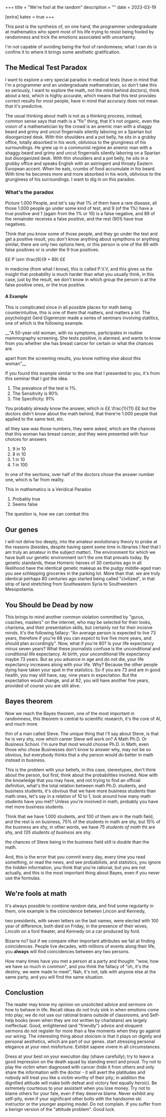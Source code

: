 +++
title = "We're fool at the random"
description = ""
date = 2023-03-19

[extra]
katex = true
+++


This post is the synthesis of, on one hand, the programmer undergraduate at
mathematics who spent most of his life trying to resist being fooled by
randomness and trick the emotions associated with uncertainty.

I'm not capable of avoiding being the fool of randomness; what I can do is
confine it to where it brings some aesthetic gratification.

## The Medical Test Paradox

I want to explore a very special paradox in medical tests (have in mind that I'm
a programmer and an undergraduate mathematician, so don't take this so seriously, I
want to explore the math, not the mind behind doctors), think about a test,
which is highly accurate, which means that this test provides correct results
for most people, have in mind that accuracy does not mean that it's predictive.

The usual thinking about math is not as a thinking process, instead, common sense
says that math is a "fix" thing, that it's not organic, even the vision of a
mathematician by the crowd is an anemic man with a shaggy beard and grimy and
uncut fingernails silently laboring on a Spartan but disorganized desk. With
thin shoulders and a pot belly, he sits in a grubby office, totally absorbed in
his work, oblivious to the grunginess of his surroundings. He grew up in a
communist regime an anemic man with a shaggy beard and grimy and uncut
fingernails silently laboring on a Spartan but disorganized desk. With thin
shoulders and a pot belly, he sits in a grubby office and speaks English with an
astringent and throaty Eastern European accent. When he eats, crumbs of food
accumulate in his beard. With time he becomes more and more absorbed in his work,
oblivious to the grunginess of his surroundings.
I want to dig in on this paradox.

### What's the paradox

Picture 1.000 People, and let's say that 1% of them have a rare disease, all
those 1.000 people go under some kind of test, and 9 (of the 1%) have a true
positive and 1 (again from the 1% or 10) is a false negative, and 89 of
the remainder receives a false positive, and the rest (901) have true
negatives.

Think that you know some of those people, and they go under the test and get a
positive result, you don't know anything about sympthons or anything similar,
there are only two options here, or this person is one of the 89 with false
positives or is under the 9 true positives.

££
P \sim \frac{9}{9 + 89}
££

In medicine (from what I know), this is called P.V.V, and this gives us the insight
that probability is much harder than what you usually think, in this case,
just by the result, we don't know in which group the person is at the
false positive ones, or the true positive.

#### A Example

This is complicated since in all possible places for math being counterintuitive,
this is one of them that matters, and matters a lot. The psychologist Gerd Gigerenzer
made a series of seminars involving statitics, one of which is the following example.

__"A 50-year-old woman, with no symptoms, participates in routine mammography screening.
 She tests positive, is alarmed, and wants to know from you whether she has
 breast cancer for certain or what the chances are.

 apart from the screening results, you know nothing else about this woman"__

If you found this example similar to the one that I presented to you, it's from this
seminar that I got the idea.

1. The prevalnce of the test is 1%.
2. The Sensitivity is 90%
3. The Specificity: 91%

You probably already know the answer, which is
££
\frac{1}{11}
££
but the doctors didn't know about the math behind, that there're 1.000 people that
applied to the same test, etc.

all they saw was those numbers, they were asked, which are the chances that
this woman has breast cancer, and they were presented with four choices for
answers

1. 9 in 10
2. 8 in 10
3. 1 in 10
4. 1 in 100

In one of the sections, over half of the doctors chose the answer number one,
which is far from reality.

This in mathematics is a Veridical Paradox

1. Probably true
2. Seems false

The question is, how we can combat this

## Our genes

I will not delve too deeply, into the amateur evolutionary theory to probe at the
reasons (besides, despite having spent some time in libraries I feel
that I am truly an amateur in the subject matter). The environment
for which we have built our genetic environment isn't the one that prevails
today. By genetic standards, these Homeric heroes of 30 centuries ago in all
likelihood have the identical genetic makeup as the pudgy middle-aged man
you see schlepping groceries in the parking lot. More than that. we are
truly identical
 perhaps 80 centuries ago started being called "civilized", in that strip of land
 stretching from Southeastern Syria to Southwestern Mesopotamia.

## You Should be Dead by now

This brings to mind another common violation committed by "gurus, coaches, masters"
on the internet, who may be selected for their looks, charisma, and their
presentation skills, but certainly not for their incisive minds. It's the
following fallacy: "An average person is expected to live 73 years, therefore
if you're 68 you can expect to live five more years, and should plan
accordingly". Now, what if you're 80? Is your life expectancy minus seven years?
What these journalists confuse is the unconditional and conditional life expectancy.
At birth, your unconditional life expectancy maybe 73 years. But as you advance
in age and do not die, your life expectancy increases along with your life. Why?
Because the other people dying have taken your spot in the statistics. So if
you are 73 and are in good health, you may still have, say, nine years in
expectation. But the expectation would change, and at 82, you will have another
five years, provided of course you are still alive.

## Bayes theorem

Now we reach the Bayes theorem, one of the most important in randomness,
this theorem is central to scientific research, it's the core of AI, and much more.

thin of a man called Steve. The unique thing that I'll say about Steve,
is that he is very shy, now which career Steve will work on? A Math Ph.D. Or
Business School. I'm sure that most would choose Ph.D. in Math, even those who chose
Businesses don't know to answer why, may not be so obvious, but everybody
thinks that a shy person would do better in math instead in business.

This is the problem with your beliefs, in this case, stereotypes, don't think about the
person, but first, think about the probabilities involved. Now with the knowledge that you may have,
and not trying to find an official definition, what's the total relation between math Ph.D. students,
and business students, it's obvious that we have more business students than
math ones, let's say in a relation of 10 to 1, look around how many
math students have you met? Unless you're involved in math, probably you have
met more business students.

Think that we have 1.000 students, and 100 of them are in the math field,
and the rest is on business, 75% of the students in math are shy, but
15% of the business are shy, in other words, we have *75 students of math* tht
are shy, and *135 students of business* are shy.

the chances of Steve being in the business field still is double than the
math.

And, this is the error that you commit every day, every time you read something,
or read the news, and see probabilists, and statistics, you ignore the hidden information,
you think that you're rational, but you are not actually, and this is the most
important thing about Bayes, even if you never use the formulas.

## We're fools at math

It's always possible to combine random data, and find some regularity in them,
one example is the coincidence between Lincon and Kennedy,

two presidents, with seven letters on the last names, were elected with
100 year of difference, both died on Friday, in the presence of their wives,
Lincoln on a ford theater, and Kennedy on a car produced by ford.

Bizarre no? but if we compare other important attributes we fail at finding
coincidences. People live decades, with millions of events along their life,
you **always** will find coincidences between any two persons.

How many times have you met a person at a party and thought: "wow, how we have so much
in common", and you think the fallacy of "oh, it's the destiny, we were made to meet", Nah,
it's not, talk with anyone else at the same party, and you will find the same situation.

## Conclustion

The reader may know my opinion on unsolicited advice and sermons on how to behave
in life. Recalt ideas do not truly sink in when emotions come into play; we do not
use our rational brains outside of classrooms, and Self-help books (even when they
are not written by charlatans) are largely ineffectual. Good, enlightened (and
"friendly") advice and eloquent sermons do not register for more than a few
moments when they go against our wiring. The interesting thing about stoicism
is that it plays on dignity and personal aesthetics, which are part of our genes.
start stressing personal elegance at your next misfortune. Exhibit sapere vivere
in all circumstances.

Dress at your best on your execution day (shave carefully); try to leave a good
impression on the death squad by standing erect and proud. Try not to play the victim
when diagnosed with cancer (hide it from others and only share the information
with the doctor - it will avert the platitudes and nobody will treat you like
a victim worthy of their pity; in addition the dignified attitude will make both
defeat and victory feel equally heroic). Be extremely courteous to your assistant
when you lose money. Try not to blame others for your fate, even if they
deserve blame. Never exhibit any self-pity, even if your significant other
bolts with the handsome ski instructor or the younger aspiring model.
Do not complain. If you suffer from a benign version of the "attitude
problem". Good luck.


